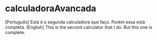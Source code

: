 # calculadoraAvancada
[Português] Está é a segunda calculadora que faço. Porém essa está completa. [English] This is the second calculator that I do. But this one is complete.
